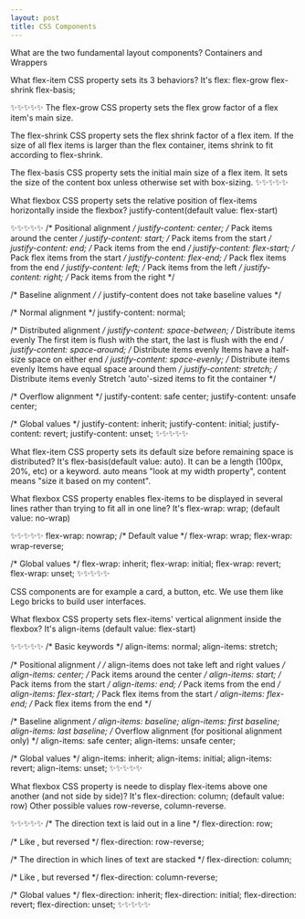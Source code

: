 ```yaml
---
layout: post
title: CSS Components
---
```


What are the two fundamental layout components?
Containers and Wrappers

What flex-item CSS property sets its 3 behaviors?
It's flex: flex-grow flex-shrink flex-basis;

✨✨✨✨✨
  The flex-grow CSS property sets the flex grow factor of a flex item's main size.
  
  The flex-shrink CSS property sets the flex shrink factor of a flex item. If the size of all flex items is larger than the flex container, items shrink to fit according to flex-shrink.
  
  The flex-basis CSS property sets the initial main size of a flex item. It sets the size of the content box unless otherwise set with box-sizing.
✨✨✨✨✨
  
What flexbox CSS property sets the relative position of flex-items horizontally inside the flexbox?
justify-content(default value: flex-start)

✨✨✨✨✨
  /* Positional alignment */
  justify-content: center;     /* Pack items around the center */
  justify-content: start;      /* Pack items from the start */
  justify-content: end;        /* Pack items from the end */
  justify-content: flex-start; /* Pack flex items from the start */
  justify-content: flex-end;   /* Pack flex items from the end */
  justify-content: left;       /* Pack items from the left */
  justify-content: right;      /* Pack items from the right */

  /* Baseline alignment */
  /* justify-content does not take baseline values */

  /* Normal alignment */
  justify-content: normal;

  /* Distributed alignment */
  justify-content: space-between; /* Distribute items evenly
                                     The first item is flush with the start,
                                     the last is flush with the end */
  justify-content: space-around;  /* Distribute items evenly
                                     Items have a half-size space
                                     on either end */
  justify-content: space-evenly;  /* Distribute items evenly
                                     Items have equal space around them */
  justify-content: stretch;       /* Distribute items evenly
                                     Stretch 'auto'-sized items to fit
                                     the container */

  /* Overflow alignment */
  justify-content: safe center;
  justify-content: unsafe center;

  /* Global values */
  justify-content: inherit;
  justify-content: initial;
  justify-content: revert;
  justify-content: unset;
✨✨✨✨✨

What flex-item CSS property sets its default size before remaining space is distributed?
It's flex-basis(default value: auto).
It can be a length (100px, 20%, etc) or a keyword. auto means "look at my width property", content means "size it based on my content".

What flexbox CSS property enables flex-items to be displayed in several lines rather than trying to fit all in one line?
It's flex-wrap: wrap; (default value: no-wrap)

✨✨✨✨✨
  flex-wrap: nowrap; /* Default value */
  flex-wrap: wrap;
  flex-wrap: wrap-reverse;

  /* Global values */
  flex-wrap: inherit;
  flex-wrap: initial;
  flex-wrap: revert;
  flex-wrap: unset;
✨✨✨✨✨

CSS components are for example a card, a button, etc. We use them like Lego bricks to build user interfaces.

What flexbox CSS property sets flex-items' vertical alignment inside the flexbox?
It's align-items (default value: flex-start)

✨✨✨✨✨
  /* Basic keywords */
  align-items: normal;
  align-items: stretch;

  /* Positional alignment */
  /* align-items does not take left and right values */
  align-items: center; /* Pack items around the center */
  align-items: start; /* Pack items from the start */
  align-items: end; /* Pack items from the end */
  align-items: flex-start; /* Pack flex items from the start */
  align-items: flex-end; /* Pack flex items from the end */

  /* Baseline alignment */
  align-items: baseline;
  align-items: first baseline;
  align-items: last baseline; /* Overflow alignment (for positional alignment only) */
  align-items: safe center;
  align-items: unsafe center;

  /* Global values */
  align-items: inherit;
  align-items: initial;
  align-items: revert;
  align-items: unset;
✨✨✨✨✨

What flexbox CSS property is neede to display flex-items above one another (and not side by side)?
It's flex-direction: column; (default value: row)
Other possible values row-reverse, column-reverse.

✨✨✨✨✨
  /* The direction text is laid out in a line */
  flex-direction: row;

  /* Like <row>, but reversed */
  flex-direction: row-reverse;

  /* The direction in which lines of text are stacked */
  flex-direction: column;

  /* Like <column>, but reversed */
  flex-direction: column-reverse;

  /* Global values */
  flex-direction: inherit;
  flex-direction: initial;
  flex-direction: revert;
  flex-direction: unset;
✨✨✨✨✨
